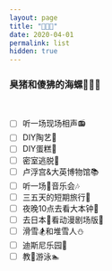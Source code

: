 ```yaml
---
layout: page
title: "🐷🐒🌊" 
date: 2020-04-01
permalink: list
hidden: true
---
```


### 臭猪和傻狒的海螺🐷🐒🌊

<br>


- [ ] 听一场现场相声📻
- [ ] DIY陶艺🥗
- [ ] DIY蛋糕🎂
- [ ] 密室逃脱💨
- [ ] 卢浮宫&大英博物馆📚
- [ ] 听一场🎻音乐会🎶
- [ ] 三五天的短期旅行💖
- [ ] 夜晚10点去看大本钟💌
- [ ] 去日本🍥看动漫剧场版🎥
- [ ] 滑雪🏂和堆雪人⛄
- [ ] 迪斯尼乐园🎡
- [ ] 教🐷游泳🏊
